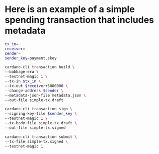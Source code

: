 # Here is an example of a simple spending transaction that includes metadata

```bash
tx_in=
receiver=
sender=
sender_key=payment.skey

cardano-cli transaction build \
--babbage-era \
--testnet-magic 1 \
--tx-in $tx_in \
--tx-out $receiver+5000000 \
--change-address $sender \
--metadata-json-file metadata.json \
--out-file simple-tx.draft

cardano-cli transaction sign \
--signing-key-file $sender_key \
--testnet-magic 1 \
--tx-body-file simple-tx.draft \
--out-file simple-tx.signed

cardano-cli transaction submit \
--tx-file simple-tx.signed \
--testnet-magic 1
```
